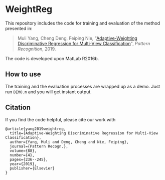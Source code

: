 # WeightReg

This repository includes the code for training and evaluation of the method presented in:

> Muli Yang, Cheng Deng, Feiping Nie, "[Adaptive-Weighting Discriminative Regression for Multi-View Classification](https://doi.org/10.1016/j.patcog.2018.11.015)", *Pattern Recognition*, 2019.

The code is developed upon MatLab R2016b.

## How to use

The training and the evaluation processes are wrapped up as a demo.
Just run `DEMO.m` and you will get instant output.

## Citation

If you find the code helpful, please cite our work with

```
@article{yang2019weightreg,
  title={Adaptive-Weighting Discriminative Regression for Multi-View Classification},
  author={Yang, Muli and Deng, Cheng and Nie, Feiping},
  journal={Pattern Recogn.},
  volume={88},
  number={4},
  pages={236--245},
  year={2019},
  publisher={Elsevier}
}
```
